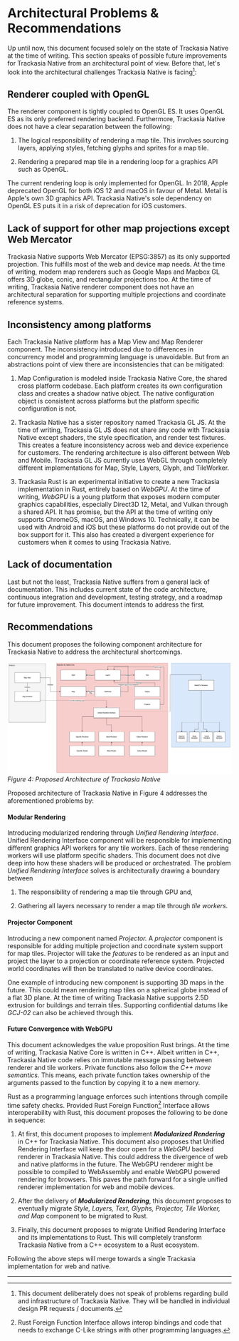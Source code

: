 # Architectural Problems & Recommendations

Up until now, this document focused solely on the state of Trackasia
Native at the time of writing. This section speaks of possible future
improvements for Trackasia Native from an architectural point of view.
Before that, let's look into the architectural challenges Trackasia
Native is facing[^18]:

## Renderer coupled with OpenGL

The renderer component is tightly coupled to OpenGL ES. It uses OpenGL
ES as its only preferred rendering backend. Furthermore, Trackasia
Native does not have a clear separation between the following:

1.  The logical responsibility of rendering a map tile. This involves
    sourcing layers, applying styles, fetching glyphs and sprites for a
    map tile.

2.  Rendering a prepared map tile in a rendering loop for a graphics API
    such as OpenGL.

The current rendering loop is only implemented for OpenGL. In 2018,
Apple deprecated OpenGL for both iOS 12 and macOS in favour of Metal.
Metal is Apple's own 3D graphics API. Trackasia Native's sole
dependency on OpenGL ES puts it in a risk of deprecation for iOS
customers.

## Lack of support for other map projections except Web Mercator

Trackasia Native supports Web Mercator (EPSG:3857) as its only
supported projection. This fulfills most of the web and device map
needs. At the time of writing, modern map renderers such as Google Maps
and Mapbox GL offers 3D globe, conic, and rectangular projections too.
At the time of writing, Trackasia Native renderer component does not
have an architectural separation for supporting multiple projections and
coordinate reference systems.

## Inconsistency among platforms

Each Trackasia Native platform has a Map View and Map Renderer
component. The inconsistency introduced due to differences in
concurrency model and programming language is unavoidable. But from an
abstractions point of view there are inconsistencies that can be
mitigated:

1.  Map Configuration is modeled inside Trackasia Native Core, the
    shared cross platform codebase. Each platform creates its own
    configuration class and creates a shadow native object. The native
    configuration object is consistent across platforms but the platform
    specific configuration is not.

2.  Trackasia Native has a sister repository named Trackasia GL JS. At
    the time of writing, Trackasia GL JS does not share any code with
    Trackasia Native except shaders, the style specification, and
    render test fixtures. This creates a feature inconsistency across
    web and device experience for customers. The rendering architecture
    is also different between Web and Mobile. Trackasia GL JS currently
    uses WebGL through completely different implementations for Map,
    Style, Layers, Glyph, and TileWorker.

3.  Trackasia Rust is an experimental initiative to create a new Trackasia
    implementation in Rust, entirely based on *WebGPU*. At the time of
    writing, *WebGPU* is a young platform that exposes modern computer
    graphics capabilities, especially Direct3D 12, Metal, and Vulkan
    through a shared API. It has promise, but the API at the time of
    writing only supports ChromeOS, macOS, and Windows 10. Technically,
    it can be used with Android and iOS but these platforms do not
    provide out of the box support for it. This also has created a
    divergent experience for customers when it comes to using Trackasia
    Native.

## Lack of documentation

Last but not the least, Trackasia Native suffers from a general lack
of documentation. This includes current state of the code architecture,
continuous integration and development, testing strategy, and a roadmap
for future improvement. This document intends to address the first.

## Recommendations

This document proposes the following component architecture for Trackasia
Native to address the architectural shortcomings.

![](media/proposed-architecture-of-trackasia-gl.png)    
*Figure 4: Proposed Architecture of Trackasia Native*

Proposed architecture of Trackasia Native in Figure 4 addresses the 
aforementioned problems by:

#### Modular Rendering

Introducing modularized rendering through *Unified Rendering Interface*.
Unified Rendering Interface component will be responsible for
implementing different graphics API workers for any tile workers. Each
of these rendering workers will use platform specific shaders. This
document does not dive deep into how these shaders will be produced or
orchestrated. The problem *Unified Rendering Interface* solves is
architecturally drawing a boundary between

1.  The responsibility of rendering a map tile through GPU and,

2.  Gathering all layers necessary to render a map tile through *tile
    workers*.

#### Projector Component

Introducing a new component named *Projector.* A *projector* component
is responsible for adding multiple projection and coordinate system
support for map tiles. Projector will take the *features* to be rendered
as an input and project the layer to a projection or coordinate
reference system. Projected world coordinates will then be translated to
native device coordinates.

One example of introducing new component is supporting 3D maps in the
future. This could mean rendering map tiles on a spherical globe instead
of a flat 3D plane. At the time of writing Trackasia Native supports
2.5D extrusion for buildings and terrain tiles. Supporting confidential
datums like *GCJ-02* can also be achieved through this.

#### Future Convergence with WebGPU

This document acknowledges the value proposition Rust brings. At the
time of writing, Trackasia Native Core is written in C++. Albeit written
in C++, Trackasia Native code relies on immutable message passing between
renderer and tile workers. Private functions also follow the *C++ move
semantics*. This means, each private function takes ownership of the
arguments passed to the function by copying it to a new memory.

Rust as a programming language enforces such intentions through compile
time safety checks. Provided Rust Foreign Function[^19] Interface allows
interoperability with Rust, this document proposes the following to be
done in sequence:

1.  At first, this document proposes to implement ***Modularized
    Rendering*** in C++ for Trackasia Native. This document also
    proposes that Unified Rendering Interface will keep the door open
    for a *WebGPU* backed renderer in Trackasia Native. This could address
    the divergence of web and native platforms in the future. The WebGPU
    renderer might be possible to compiled to WebAssembly and enable
    WebGPU powered rendering for browsers. This paves the path forward for
    a single unified renderer implementation for web and mobile devices.

2.  After the delivery of ***Modularized Rendering***, this document
    proposes to eventually migrate *Style, Layers, Text, Glyphs,
    Projector, Tile Worker, and Map* component to be migrated to Rust.

3.  Finally, this document proposes to migrate Unified Rendering
    Interface and its implementations to Rust. This will completely
    transform Trackasia Native from a C++ ecosystem to a Rust
    ecosystem.

Following the above steps will merge towards a single Trackasia
implementation for web and native.

____________________________

[^18]: This document deliberately does not speak of problems regarding
    build and infrastructure of Trackasia Native. They will be handled
    in individual design PR requests / documents.

[^19]: Rust Foreign Function Interface allows interop bindings and code
    that needs to exchange C-Like strings with other programming
    languages.
